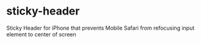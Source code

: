 # sticky-header
Sticky Header for iPhone that prevents Mobile Safari from refocusing input element to center of screen
